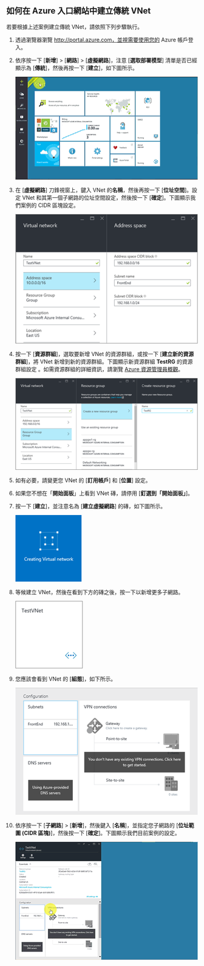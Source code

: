 ## 如何在 Azure 入口網站中建立傳統 VNet

若要根據上述案例建立傳統 VNet，請依照下列步驟執行。

1. 透過瀏覽器瀏覽 http://portal.azure.com，並視需要使用您的 Azure 帳戶登入。
2. 依序按一下 [**新增**] > [**網路**] > [**虛擬網路**]，注意 [**選取部署模型**] 清單是否已經顯示為 [**傳統**]，然後再按一下 [**建立**]，如下圖所示。

	![在 Azure 入口網站中建立 VNet](./media/virtual-networks-create-vnet-classic-pportal-include/vnet-create-pportal-figure1.gif)

3. 在 [**虛擬網路**] 刀鋒視窗上，鍵入 VNet 的**名稱**，然後再按一下 [**位址空間**]。設定 VNet 和其第一個子網路的位址空間設定，然後按一下 [**確定**]。下圖顯示我們案例的 CIDR 區塊設定。

	![位址空間刀鋒視窗](./media/virtual-networks-create-vnet-classic-pportal-include/vnet-create-pportal-figure2.png)

4. 按一下 [**資源群組**]，選取要新增 VNet 的資源群組，或按一下 [**建立新的資源群組**]，將 VNet 新增到新的資源群組。下圖顯示新資源群組 **TestRG** 的資源群組設定 。如需資源群組的詳細資訊，請瀏覽 [Azure 資源管理員概觀](../articles/virtual-network/resource-group-overview.md#resource-groups)。

	![建立資源群組刀鋒視窗](./media/virtual-networks-create-vnet-classic-pportal-include/vnet-create-pportal-figure3.png)

5. 如有必要，請變更您 VNet 的 [**訂用帳戶**] 和 [**位置**] 設定。

6. 如果您不想在「**開始面板**」上看到 VNet 磚，請停用 [**釘選到「開始面板」**]。

7. 按一下 [**建立**]，並注意名為 [**建立虛擬網路**] 的磚，如下圖所示。

	![在入口網站中建立 VNet](./media/virtual-networks-create-vnet-classic-pportal-include/vnet-create-pportal-figure4.png)

8. 等候建立 VNet，然後在看到下方的磚之後，按一下以新增更多子網路。

	![在入口網站中建立 VNet](./media/virtual-networks-create-vnet-classic-pportal-include/vnet-create-pportal-figure5.png)

9. 您應該會看到 VNet 的 [**組態**]，如下所示。

	![在入口網站中建立 VNet](./media/virtual-networks-create-vnet-classic-pportal-include/vnet-create-pportal-figure6.png)

10. 依序按一下 [**子網路**] > [**新增**]，然後鍵入 [**名稱**]，並指定您子網路的 [**位址範圍 (CIDR 區塊)**]，然後按一下 [**確定**]。下圖顯示我們目前案例的設定。

	![在 Azure 入口網站中建立 VNet](./media/virtual-networks-create-vnet-classic-pportal-include/vnet-create-pportal-figure7.gif)

<!---HONumber=AcomDC_0810_2016-->